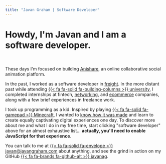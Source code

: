 ```yaml
---
title: "Javan Graham | Software Developer"
---
```

<h1>Howdy, I'm <strong>Javan</strong> and I am <span id="motd-article">a&nbsp;</span><br id="motd-break"><strong id="motd">software developer</strong>.</h1><br>

<script src="/js/motd.js"></script> 

These days I'm focused on building [Anishare](https://anishare.co), an online collaborative social animation platform.

In the past, I worked as a software developer in [freight](https://www.flexport.com/products/trucking/). In the more distant past while attending [{{< fa fa-solid fa-building-columns >}} university](https://web.cs.toronto.edu/), I completed internships at fintech, [networking](https://bluecatnetworks.com/), and [ecommerce](https://www.shopify.com/) companies, along with a few brief experiences in freelance work.

I took up programming as a kid. Inspired by playing [{{< fa fa-solid fa-gamepad >}} Minecraft](https://www.minecraft.net/en-us "You know what this is"), I wanted to [know how it was made](https://www.youtube.com/watch?v=BES9EKK4Aw4 "YouTube video of the creator playing around in debug mode") and learn to create equally captivating digital experiences one day. To discover more about me and what I do in my free time, start clicking "software developer" above for an almost exhaustive list<noscript>... **actually, you'll need to enable JavaScript for that experience**</noscript>.

You can talk to me at [{{< fa fa-solid fa-envelope >}} javan@javangraham.com](mailto:javan@javangraham.com?subject=Howdy!&body=Hi%20Javan%2C%20your%20home%20page%20was%20so%20inspirational%20that%20I%20just%20had%20to%20reach%20out.) about anything, and see the grind in action on my GitHub [{{< fa fa-brands fa-github-alt >}} javanag](https://github.com/javanag).
